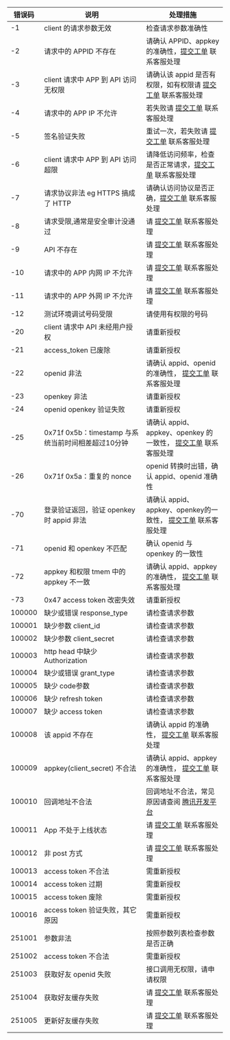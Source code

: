 | 错误码 | 说明                                                | 处理措施                                                     |
| ------ | --------------------------------------------------- | ------------------------------------------------------------ |
| -1     | client 的请求参数无效                               | 检查请求参数准确性                                           |
| -2     | 请求中的 APPID 不存在                               | 请确认 APPID、appkey 的准确性，[提交工单](https://console.cloud.tencent.com/workorder/category) 联系客服处理 |
| -3     | client 请求中 APP 到 API 访问无权限                 | 请确认该 appid 是否有权限，如有权限请 [提交工单](https://console.cloud.tencent.com/workorder/category) 联系客服处理 |
| -4     | 请求中的 APP IP 不允许                            | 若失败请 [提交工单](https://console.cloud.tencent.com/workorder/category) 联系客服处理 |
| -5     | 签名验证失败                                        | 重试一次，若失败请 [提交工单](https://console.cloud.tencent.com/workorder/category) 联系客服处理 |
| -6     | client 请求中 APP 到 API 访问超限                   | 请降低访问频率，检查是否正常请求，[提交工单](https://console.cloud.tencent.com/workorder/category) 联系客服处理 |
| -7     | 请求协议非法   eg HTTPS 搞成了 HTTP                 | 请确认访问协议是否正确，[提交工单](https://console.cloud.tencent.com/workorder/category) 联系客服处理 |
| -8     | 请求受限,通常是安全审计没通过                       | 请 [提交工单](https://console.cloud.tencent.com/workorder/category) 联系客服处理 |
| -9     | API 不存在                                          | 请 [提交工单](https://console.cloud.tencent.com/workorder/category) 联系客服处理 |
| -10    | 请求中的 APP 内网 IP 不允许                       | 请 [提交工单](https://console.cloud.tencent.com/workorder/category) 联系客服处理 |
| -11    | 请求中的 APP 外网 IP 不允许                       | 请 [提交工单](https://console.cloud.tencent.com/workorder/category) 联系客服处理 |
| -12    | 测试环境调试号码受限                                | 请使用有权限的号码                                           |
| -20    | client 请求中 API 未经用户授权                      | 请重新授权                                                   |
| -21    | access_token 已废除                                 | 请重新授权                                                   |
| -22    | openid 非法                                         | 请确认 appid、openid 的准确性， [提交工单](https://console.cloud.tencent.com/workorder/category) 联系客服处理 |
| -23    | openkey 非法                                        | 请重新授权                                                   |
| -24    | openid   openkey 验证失败                           | 请重新授权                                                   |
| -25    | 0x71f   0x5b：timestamp 与系统当前时间相差超过10分钟 | 请确认 appid、appkey、openkey 的一致性， [提交工单](https://console.cloud.tencent.com/workorder/category) 联系客服处理 |
| -26    | 0x71f   0x5a：重复的 nonce                          | openid 转换时出错，确认 appid、openid 准确性                 |
| -70    | 登录验证返回，验证 openkey 时 appid 非法            | 请确认 appid、appkey、openkey的一致性， [提交工单](https://console.cloud.tencent.com/workorder/category) 联系客服处理 |
| -71    | openid 和 openkey 不匹配                            | 确认 openid 与 openkey 的一致性                              |
| -72    | appkey 和权限 tmem 中的 appkey 不一致               | 请确认 appid、appkey 的准确性， [提交工单](https://console.cloud.tencent.com/workorder/category) 联系客服处理 |
| -73    | 0x47   access token 改密失效                        | 请重新授权                                                   |
| 100000 | 缺少或错误 response_type                            | 请检查请求参数                                               |
| 100001 | 缺少参数 client_id                                  | 请检查请求参数                                               |
| 100002 | 缺少参数 client_secret                              | 请检查请求参数                                               |
| 100003 | http   head 中缺少 Authorization                    | 请检查请求参数                                               |
| 100004 | 缺少或错误 grant_type                               | 请检查请求参数                                               |
| 100005 | 缺少 code参数                                       | 请检查请求参数                                               |
| 100006 | 缺少 refresh   token                                | 请检查请求参数                                               |
| 100007 | 缺少 access   token                                 | 请检查请求参数                                               |
| 100008 | 该 appid 不存在                                     | 请确认 appid 的准确性， [提交工单](https://console.cloud.tencent.com/workorder/category) 联系客服处理 |
| 100009 | appkey(client_secret)   不合法                      | 请确认 appid、appkey 的准确性， [提交工单](https://console.cloud.tencent.com/workorder/category) 联系客服处理 |
| 100010 | 回调地址不合法                                      | 回调地址不合法，常见原因请查阅 [腾讯开发平台](http://wiki.open.qq.com/wiki/%E9%A6%96%E9%A1%B5) |
| 100011 | App 不处于上线状态                                  | 请 [提交工单](https://console.cloud.tencent.com/workorder/category) 联系客服处理 |
| 100012 | 非 post 方式                                        | 请 [提交工单](https://console.cloud.tencent.com/workorder/category) 联系客服处理 |
| 100013 | access   token 不合法                               | 需重新授权                                                   |
| 100014 | access   token 过期                                 | 需重新授权                                                   |
| 100015 | access   token 废除                                 | 需重新授权                                                   |
| 100016 | access   token 验证失败，其它原因                   | 需重新授权                                                   |
| 251001 | 参数非法                                            | 按照参数列表检查参数是否正确                                 |
| 251002 | access   token 不合法                               | 需重新授权                                                   |
| 251003 | 获取好友 openid 失败                                | 接口调用无权限，请申请权限                                   |
| 251004 | 获取好友缓存失败                                    | 请 [提交工单](https://console.cloud.tencent.com/workorder/category) 联系客服处理 |
| 251005 | 更新好友缓存失败                                    | 请 [提交工单](https://console.cloud.tencent.com/workorder/category) 联系客服处理 |
